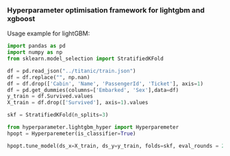 ### Hyperparameter optimisation framework for lightgbm and xgboost

Usage example for lightGBM:
```python
import pandas as pd
import numpy as np
from sklearn.model_selection import StratifiedKFold

df = pd.read_json("../titanic/train.json")
df = df.replace("", np.nan)
df = df.drop(['Cabin', 'Name', 'PassengerId', 'Ticket'], axis=1)
df = pd.get_dummies(columns=['Embarked', 'Sex'],data=df)
y_train = df.Survived.values
X_train = df.drop(['Survived'], axis=1).values

skf = StratifiedKFold(n_splits=3)

from hyperparameter.lightgbm_hyper import Hyperparemeter
hpopt = Hyperparemeter(is_classifier=True)

hpopt.tune_model(ds_x=X_train, ds_y=y_train, folds=skf, eval_rounds = 20, trials=None)

```

